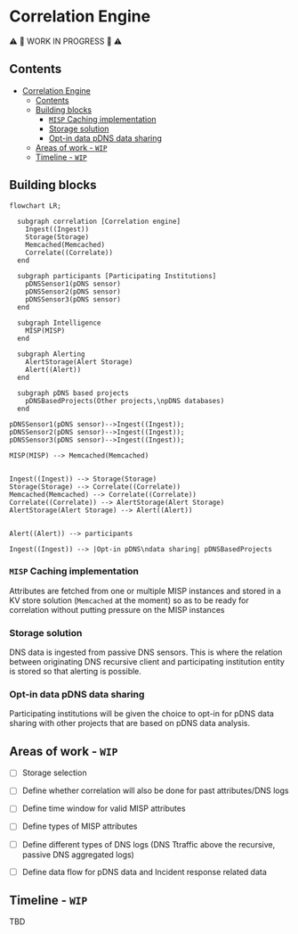 # Correlation Engine

:warning: :construction: WORK IN PROGRESS :construction: :warning:

## Contents

<!-- @import "[TOC]" {cmd="toc" depthFrom=1 depthTo=6 orderedList=false} -->

<!-- code_chunk_output -->

- [Correlation Engine](#correlation-engine)
  - [Contents](#contents)
  - [Building blocks](#building-blocks)
    - [`MISP` Caching implementation](#misp-caching-implementation)
    - [Storage solution](#storage-solution)
    - [Opt-in data pDNS data sharing](#opt-in-data-pdns-data-sharing)
  - [Areas of work - `WIP`](#areas-of-work-wip)
  - [Timeline - `WIP`](#timeline-wip)

<!-- /code_chunk_output -->


## Building blocks

```mermaid
flowchart LR;

  subgraph correlation [Correlation engine]
    Ingest((Ingest))
    Storage(Storage)
    Memcached(Memcached)
    Correlate((Correlate))
  end

  subgraph participants [Participating Institutions]
    pDNSSensor1(pDNS sensor)
    pDNSSensor2(pDNS sensor)
    pDNSSensor3(pDNS sensor)
  end

  subgraph Intelligence
    MISP(MISP)
  end

  subgraph Alerting
    AlertStorage(Alert Storage)
    Alert((Alert))
  end

  subgraph pDNS based projects
    pDNSBasedProjects(Other projects,\npDNS databases)
  end

pDNSSensor1(pDNS sensor)-->Ingest((Ingest));
pDNSSensor2(pDNS sensor)-->Ingest((Ingest));
pDNSSensor3(pDNS sensor)-->Ingest((Ingest));

MISP(MISP) --> Memcached(Memcached)


Ingest((Ingest)) --> Storage(Storage) 
Storage(Storage) --> Correlate((Correlate))
Memcached(Memcached) --> Correlate((Correlate))
Correlate((Correlate)) --> AlertStorage(Alert Storage)
AlertStorage(Alert Storage) --> Alert((Alert))


Alert((Alert)) --> participants

Ingest((Ingest)) --> |Opt-in pDNS\ndata sharing| pDNSBasedProjects
```

### `MISP` Caching implementation

Attributes are fetched from one or multiple MISP instances and stored in a KV store solution (`Memcached` at the moment) so as to be ready for correlation without putting pressure on the MISP instances

### Storage solution

DNS data is ingested from passive DNS sensors. This is where the relation between originating DNS recursive client and participating institution entity is stored so that alerting is possible.

### Opt-in data pDNS data sharing

Participating institutions will be given the choice to opt-in for pDNS data sharing with other projects that are based on pDNS data analysis.

## Areas of work - `WIP`

- [ ] Storage selection
- [ ] Define whether correlation will also be done for past attributes/DNS logs
- [ ] Define time window for valid MISP attributes
- [ ] Define types of MISP attributes
- [ ] Define different types of DNS logs (DNS Ttraffic above the recursive, passive DNS aggregated logs)
- [ ] Define data flow for pDNS data and Incident response related data


## Timeline - `WIP`

TBD
